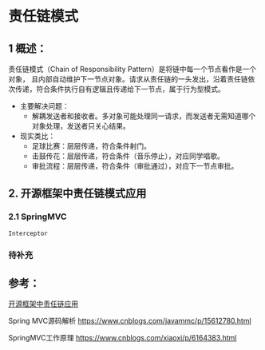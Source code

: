 # 责任链模式

## 1 概述：
责任链模式（Chain of Responsibility Pattern）是将链中每一个节点看作是一个对象， 
且内部自动维护下一节点对象。请求从责任链的一头发出，沿着责任链依次传递，符合条件执行自有逻辑且传递给下一节点，属于行为型模式。
* 主要解决问题：
  * 解耦发送者和接收者。多对象可能处理同一请求，而发送者无需知道哪个对象处理，发送者只关心结果。
* 现实类比：
  * 足球比赛：层层传递，符合条件射门。
  * 击鼓传花：层层传递，符合条件（音乐停止），对应同学唱歌。
  * 审批流程：层层传递，符合条件（审批通过），对应下一节点审批。


## 2. 开源框架中责任链模式应用
### 2.1 SpringMVC
    Interceptor


### 待补充






## 参考：

[开源框架中责任链应用](https://www.cnblogs.com/vivotech/p/17719327.html)


Spring MVC源码解析
https://www.cnblogs.com/javammc/p/15612780.html


SpringMVC工作原理
https://www.cnblogs.com/xiaoxi/p/6164383.html